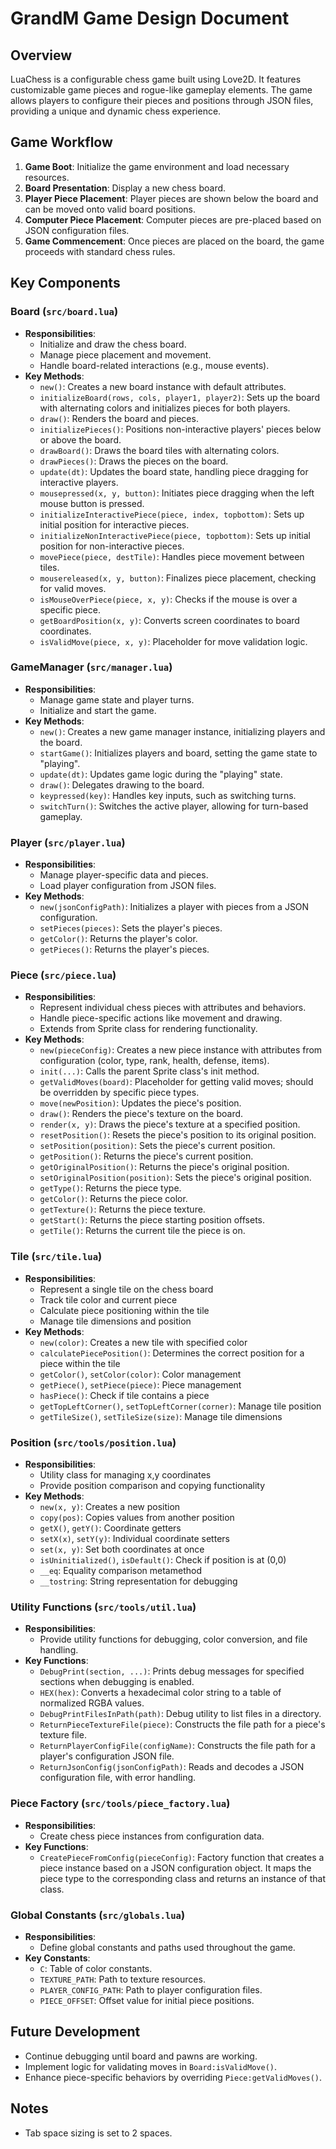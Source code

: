 # GrandM Game Design Document

## Overview
LuaChess is a configurable chess game built using Love2D. It features customizable game pieces and rogue-like gameplay elements. The game allows players to configure their pieces and positions through JSON files, providing a unique and dynamic chess experience.

## Game Workflow
1. **Game Boot**: Initialize the game environment and load necessary resources.
2. **Board Presentation**: Display a new chess board.
3. **Player Piece Placement**: Player pieces are shown below the board and can be moved onto valid board positions.
4. **Computer Piece Placement**: Computer pieces are pre-placed based on JSON configuration files.
5. **Game Commencement**: Once pieces are placed on the board, the game proceeds with standard chess rules.

## Key Components

### **Board (`src/board.lua`)**
- **Responsibilities**:
  - Initialize and draw the chess board.
  - Manage piece placement and movement.
  - Handle board-related interactions (e.g., mouse events).
- **Key Methods**:
  - `new()`: Creates a new board instance with default attributes.
  - `initializeBoard(rows, cols, player1, player2)`: Sets up the board with alternating colors and initializes pieces for both players.
  - `draw()`: Renders the board and pieces.
  - `initializePieces()`: Positions non-interactive players' pieces below or above the board.
  - `drawBoard()`: Draws the board tiles with alternating colors.
  - `drawPieces()`: Draws the pieces on the board.
  - `update(dt)`: Updates the board state, handling piece dragging for interactive players.
  - `mousepressed(x, y, button)`: Initiates piece dragging when the left mouse button is pressed.
  - `initializeInteractivePiece(piece, index, topbottom)`: Sets up initial position for interactive pieces.
  - `initializeNonInteractivePiece(piece, topbottom)`: Sets up initial position for non-interactive pieces.
  - `movePiece(piece, destTile)`: Handles piece movement between tiles.
  - `mousereleased(x, y, button)`: Finalizes piece placement, checking for valid moves.
  - `isMouseOverPiece(piece, x, y)`: Checks if the mouse is over a specific piece.
  - `getBoardPosition(x, y)`: Converts screen coordinates to board coordinates.
  - `isValidMove(piece, x, y)`: Placeholder for move validation logic.

### **GameManager (`src/manager.lua`)**
- **Responsibilities**:
  - Manage game state and player turns.
  - Initialize and start the game.
- **Key Methods**:
  - `new()`: Creates a new game manager instance, initializing players and the board.
  - `startGame()`: Initializes players and board, setting the game state to "playing".
  - `update(dt)`: Updates game logic during the "playing" state.
  - `draw()`: Delegates drawing to the board.
  - `keypressed(key)`: Handles key inputs, such as switching turns.
  - `switchTurn()`: Switches the active player, allowing for turn-based gameplay.

### **Player (`src/player.lua`)**
- **Responsibilities**:
  - Manage player-specific data and pieces.
  - Load player configuration from JSON files.
- **Key Methods**:
  - `new(jsonConfigPath)`: Initializes a player with pieces from a JSON configuration.
  - `setPieces(pieces)`: Sets the player's pieces.
  - `getColor()`: Returns the player's color.
  - `getPieces()`: Returns the player's pieces.

### **Piece (`src/piece.lua`)**
- **Responsibilities**:
  - Represent individual chess pieces with attributes and behaviors.
  - Handle piece-specific actions like movement and drawing.
  - Extends from Sprite class for rendering functionality.
- **Key Methods**:
  - `new(pieceConfig)`: Creates a new piece instance with attributes from configuration (color, type, rank, health, defense, items).
  - `init(...)`: Calls the parent Sprite class's init method.
  - `getValidMoves(board)`: Placeholder for getting valid moves; should be overridden by specific piece types.
  - `move(newPosition)`: Updates the piece's position.
  - `draw()`: Renders the piece's texture on the board.
  - `render(x, y)`: Draws the piece's texture at a specified position.
  - `resetPosition()`: Resets the piece's position to its original position.
  - `setPosition(position)`: Sets the piece's current position.
  - `getPosition()`: Returns the piece's current position.
  - `getOriginalPosition()`: Returns the piece's original position.
  - `setOriginalPosition(position)`: Sets the piece's original position.
  - `getType()`: Returns the piece type.
  - `getColor()`: Returns the piece color.
  - `getTexture()`: Returns the piece texture.
  - `getStart()`: Returns the piece starting position offsets.
  - `getTile()`: Returns the current tile the piece is on.

### **Tile (`src/tile.lua`)**
- **Responsibilities**:
  - Represent a single tile on the chess board
  - Track tile color and current piece
  - Calculate piece positioning within the tile
  - Manage tile dimensions and position
- **Key Methods**:
  - `new(color)`: Creates a new tile with specified color
  - `calculatePiecePosition()`: Determines the correct position for a piece within the tile
  - `getColor()`, `setColor(color)`: Color management
  - `getPiece()`, `setPiece(piece)`: Piece management
  - `hasPiece()`: Check if tile contains a piece
  - `getTopLeftCorner()`, `setTopLeftCorner(corner)`: Manage tile position
  - `getTileSize()`, `setTileSize(size)`: Manage tile dimensions

### **Position (`src/tools/position.lua`)**
- **Responsibilities**:
  - Utility class for managing x,y coordinates
  - Provide position comparison and copying functionality
- **Key Methods**:
  - `new(x, y)`: Creates a new position
  - `copy(pos)`: Copies values from another position
  - `getX()`, `getY()`: Coordinate getters
  - `setX(x)`, `setY(y)`: Individual coordinate setters
  - `set(x, y)`: Set both coordinates at once
  - `isUninitialized()`, `isDefault()`: Check if position is at (0,0)
  - `__eq`: Equality comparison metamethod
  - `__tostring`: String representation for debugging

### **Utility Functions (`src/tools/util.lua`)**
- **Responsibilities**:
  - Provide utility functions for debugging, color conversion, and file handling.
- **Key Functions**:
  - `DebugPrint(section, ...)`: Prints debug messages for specified sections when debugging is enabled.
  - `HEX(hex)`: Converts a hexadecimal color string to a table of normalized RGBA values.
  - `DebugPrintFilesInPath(path)`: Debug utility to list files in a directory.
  - `ReturnPieceTextureFile(piece)`: Constructs the file path for a piece's texture file.
  - `ReturnPlayerConfigFile(configName)`: Constructs the file path for a player's configuration JSON file.
  - `ReturnJsonConfig(jsonConfigPath)`: Reads and decodes a JSON configuration file, with error handling.

### **Piece Factory (`src/tools/piece_factory.lua`)**
- **Responsibilities**:
  - Create chess piece instances from configuration data.
- **Key Functions**:
  - `CreatePieceFromConfig(pieceConfig)`: Factory function that creates a piece instance based on a JSON configuration object. It maps the piece type to the corresponding class and returns an instance of that class.

### **Global Constants (`src/globals.lua`)**
- **Responsibilities**:
  - Define global constants and paths used throughout the game.
- **Key Constants**:
  - `C`: Table of color constants.
  - `TEXTURE_PATH`: Path to texture resources.
  - `PLAYER_CONFIG_PATH`: Path to player configuration files.
  - `PIECE_OFFSET`: Offset value for initial piece positions.

## Future Development
- Continue debugging until board and pawns are working.
- Implement logic for validating moves in `Board:isValidMove()`.
- Enhance piece-specific behaviors by overriding `Piece:getValidMoves()`.

## Notes
- Tab space sizing is set to 2 spaces.